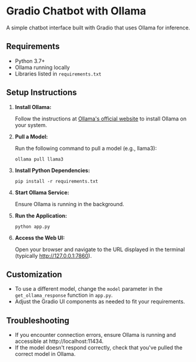 # Gradio Chatbot with Ollama

A simple chatbot interface built with Gradio that uses Ollama for inference.

## Requirements

- Python 3.7+
- Ollama running locally
- Libraries listed in `requirements.txt`

## Setup Instructions

1. **Install Ollama:**
   
   Follow the instructions at [Ollama's official website](https://ollama.ai/) to install Ollama on your system.

2. **Pull a Model:**
   
   Run the following command to pull a model (e.g., llama3):
   ```
   ollama pull llama3
   ```

3. **Install Python Dependencies:**
   
   ```
   pip install -r requirements.txt
   ```

4. **Start Ollama Service:**
   
   Ensure Ollama is running in the background.

5. **Run the Application:**
   
   ```
   python app.py
   ```

6. **Access the Web UI:**
   
   Open your browser and navigate to the URL displayed in the terminal (typically http://127.0.0.1:7860).

## Customization

- To use a different model, change the `model` parameter in the `get_ollama_response` function in `app.py`.
- Adjust the Gradio UI components as needed to fit your requirements.

## Troubleshooting

- If you encounter connection errors, ensure Ollama is running and accessible at http://localhost:11434.
- If the model doesn't respond correctly, check that you've pulled the correct model in Ollama. 